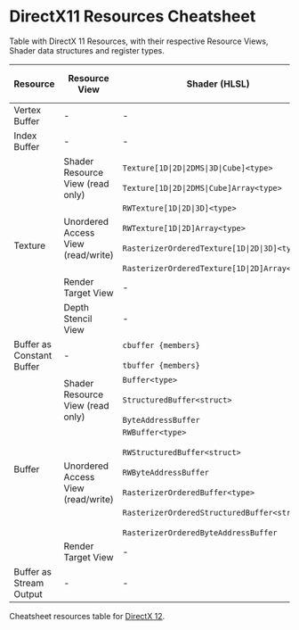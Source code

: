# DirectX11 Resources Cheatsheet

Table with DirectX 11 Resources, with their respective Resource Views, Shader data structures and register types.

<!--
<table>
    <thead>
        <tr>
            <th>Layer 1</th>
            <th>Layer 2</th>
            <th>Layer 3</th>
        </tr>
    </thead>
    <tbody>
        <tr>
            <td rowspan=4>L1 Name</td>
            <td rowspan=2>L2 Name A</td>
            <td>L3 Name A</td>
        </tr>
        <tr>
            <td>L3 Name B</td>
        </tr>
        <tr>
            <td rowspan=2>L2 Name B</td>
            <td>L3 Name C</td>
        </tr>
        <tr>
            <td>L3 Name D</td>
        </tr>
    </tbody>
</table>
-->

<table>
    <thead>
        <tr>
            <th>Resource</th>
            <th>Resource View</th>
            <th>Shader (HLSL)</th>
            <th>Shader Register Type</th>
        </tr>
    </thead>
    <tbody>
        <!-- VERTEX BUFFER -->
        <tr>
            <td>Vertex Buffer</td>
            <td>-</td>
            <td>-</td>
            <td> </td>
        </tr>
        <!-- INDEX BUFFER -->
        <tr>
            <td>Index Buffer</td>
            <td>-</td>
            <td>-</td>
            <td> </td>
        </tr>
        <!-- TEXTURE -->
        <tr>
            <td rowspan=4>Texture</td>
            <td>Shader Resource View (read only)</td>
            <td><code>Texture[1D|2D|2DMS|3D|Cube]&lt;type&gt;</code> <br><br> <code>Texture[1D|2D|2DMS|Cube]Array&lt;type&gt;</code></td>
            <td><code>t</code></td>
        </tr>
        <tr>
            <td>Unordered Access View (read/write)</td>
            <td><code>RWTexture[1D|2D|3D]&lt;type&gt;</code> <br><br> <code>RWTexture[1D|2D]Array&lt;type&gt;</code> <br><br> <code>RasterizerOrderedTexture[1D|2D|3D]&lt;type&gt</code> <br><br> <code>RasterizerOrderedTexture[1D|2D]Array&lt;type&gt</code></td>
            <td><code>u</code></td>
        </tr>
        <tr>
            <td>Render Target View</td>
            <td>-<type></td>
            <td> </td>
        </tr>
        <tr>
            <td>Depth Stencil View</td>
            <td>-<type></td>
            <td> </td>
        </tr>
        <!-- BUFFER AS CONSTANT BUFFER -->
        <tr>
            <td>Buffer as Constant Buffer</td>
            <td>-</td>
            <td><code>cbuffer {members}</code> <br><br> <code>tbuffer {members}</code></td>
            <td><code>b</code> <br><br> <code>t</code></td>
        </tr>
        <!-- BUFFER -->
        <tr>
            <td rowspan=3>Buffer</td>
            <td>Shader Resource View (read only)</td>
            <td><code>Buffer&lt;type&gt;</code> <br><br> <code>StructuredBuffer&lt;struct&gt;</code> <br><br> <code>ByteAddressBuffer</code></td>
            <td><code>t</code></td>
        </tr>
        <tr>
            <td>Unordered Access View (read/write)</td>
            <td><code>RWBuffer&lt;type&gt;</code> <br><br> <code>RWStructuredBuffer&lt;struct&gt;</code> <br><br> <code>RWByteAddressBuffer</code> <br><br> <code>RasterizerOrderedBuffer&lt;type&gt;</code> <br><br> <code>RasterizerOrderedStructuredBuffer&lt;struct&gt;</code> <br><br> <code>RasterizerOrderedByteAddressBuffer</code></td>
            <td><code>u</code></td>
        </tr>
        <tr>
            <td>Render Target View</td>
            <td>-<type></td>
            <td> </td>
        </tr>
        <!-- BUFFER AS STREAM OUTPUT -->
        <tr>
            <td>Buffer as Stream Output</td>
            <td>-</td>
            <td>-</td>
            <td> </td>
        </tr>
    </tbody>
</table>

Cheatsheet resources table for [DirectX 12](https://github.com/AaronRuizMoraUK/DirectX12-Resources-Cheatsheet/blob/main/README.md).
